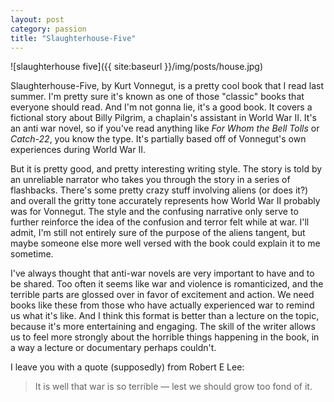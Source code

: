 ```yaml
---
layout: post
category: passion
title: "Slaughterhouse-Five"
---
```


![slaughterhouse five]({{ site:baseurl }}/img/posts/house.jpg)

Slaughterhouse-Five, by Kurt Vonnegut, is a pretty cool book that I read last summer. I'm pretty sure it's known as one of those "classic" books that everyone should read. And I'm not gonna lie, it's a good book. It covers a fictional story about Billy Pilgrim, a chaplain's assistant in World War II. It's an anti war novel, so if you've read anything like *For Whom the Bell Tolls* or *Catch-22*, you know the type. It's partially based off of Vonnegut's own experiences during World War II. 

But it is pretty good, and pretty interesting writing style. The story is told by an unreliable narrator who takes you through the story in a series of flashbacks. There's some pretty crazy stuff involving aliens (or does it?) and overall the gritty tone accurately represents how World War II probably was for Vonnegut. The style and the confusing narrative only serve to further reinforce the idea of the confusion and terror felt while at war. I'll admit, I'm still not entirely sure of the purpose of the aliens tangent, but maybe someone else more well versed with the book could explain it to me sometime.

I've always thought that anti-war novels are very important to have and to be shared. Too often it seems like war and violence is romanticized, and the terrible parts are glossed over in favor of excitement and action. We need books like these from those who have actually experienced war to remind us what it's like. And I think this format is better than a  lecture on the topic, because it's more entertaining and engaging. The skill of the writer allows us to feel more strongly about the horrible things happening in the book, in a way a lecture or documentary perhaps couldn't. 

I leave you with a quote (supposedly) from Robert E Lee:

> It is well that war is so terrible — lest we should grow too fond of it.